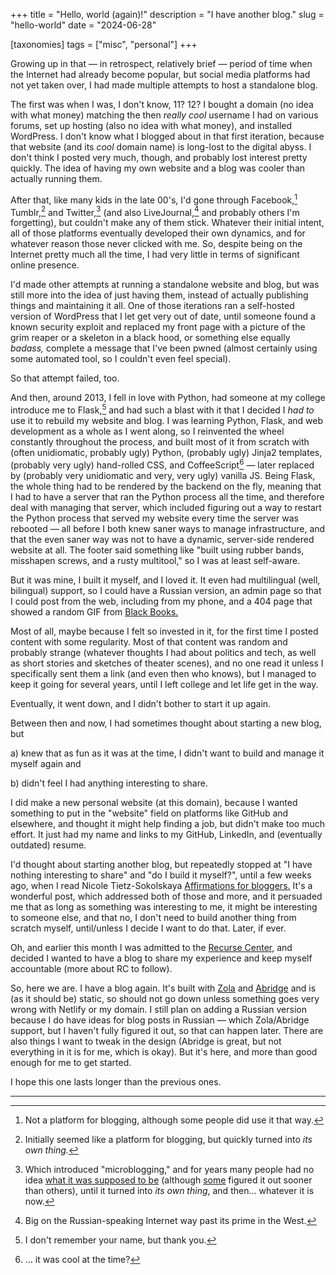 +++
title = "Hello, world (again)!"
description = "I have another blog."
slug = "hello-world"
date = "2024-06-28"

[taxonomies]
tags = ["misc", "personal"]
+++

Growing up in that — in retrospect, relatively brief — period of time when the Internet had already become popular,
but social media platforms had not yet taken over, I had made multiple attempts to host a standalone blog.

The first was when I was, I don't know, 11? 12? I bought a domain (no idea with what money) matching the then
*really cool* username I had on various forums, set up hosting (also no idea with what money), and installed WordPress.
I don't know what I blogged about in that first iteration, because that website (and its *cool* domain name)
is long-lost to the digital abyss. I don't think I posted very much, though, and probably 
lost interest pretty quickly. The idea of having my own website and a blog was cooler than actually running them.

<!-- more -->

After that, like many kids in the late 00's, I'd gone through Facebook,[^1] Tumblr,[^2] and Twitter,[^3]
(and also LiveJournal,[^4] and probably others I'm forgetting), but couldn't make any of them stick. 
Whatever their initial intent, all of those platforms eventually developed their own dynamics, 
and for whatever reason those never clicked with me.
So, despite being on the Internet pretty much all the time, I had very little in terms of significant online presence.

I'd made other attempts at running a standalone website and blog, but was still more into the idea 
of just having them, instead of actually publishing things and maintaining it all. One of those iterations ran
a self-hosted version of WordPress that I let get very out of date, until someone
found a known security exploit and replaced my front page with a picture of the grim reaper or a skeleton
in a black hood, or something else equally *badass,* complete a message that I've been pwned
(almost certainly using some automated tool, so I couldn't even feel special). 

So that attempt failed, too.

And then, around 2013, I fell in love with Python, had someone at my college introduce me to Flask,[^5] 
and had such a blast with it that I decided I *had to* use it to rebuild my website and blog. I was learning
Python, Flask, and web development as a whole as I went along, so I reinvented the wheel constantly throughout 
the process, and built most of it from scratch with (often unidiomatic, probably ugly) Python,
(probably ugly) Jinja2 templates, (probably very ugly) hand-rolled CSS, and CoffeeScript[^6] — 
later replaced by (probably very unidiomatic and very, very ugly) vanilla JS. Being Flask, 
the whole thing had to be rendered by the backend on the fly, 
meaning that I had to have a server that ran the Python process all the time, and therefore deal with managing 
that server, which included figuring out a way to restart the Python process that served my website every time
the server was rebooted — all before I both knew saner ways to manage infrastructure, and that the even saner way was
not to have a dynamic, server-side rendered website at all. The footer said something like "built using rubber bands, 
misshapen screws, and a rusty multitool," so I was at least self-aware.

But it was mine, I built it myself, and I loved it. It even had multilingual (well, bilingual) support, 
so I could have a Russian version, an admin page so that I could post from the web, including from my phone, 
and a 404 page that showed a random GIF from [Black Books.](https://en.wikipedia.org/wiki/Black_Books)

Most of all, maybe because I felt so invested in it, for the first time I posted content with some regularity. 
Most of that content was random and probably strange (whatever thoughts I had about 
politics and tech, as well as short stories and sketches of theater scenes), and no one read it unless
I specifically sent them a link (and even then who knows), but I managed to keep it going for several years,
until I left college and let life get in the way.

Eventually, it went down, and I didn't bother to start it up again.

Between then and now, I had sometimes thought about starting a new blog, but 

a) knew that as fun as it was at the time,
I didn't want to build and manage it myself again and 

b) didn't feel I had anything interesting to share. 

I did make a new personal website (at this domain), because I wanted something to put in the "website" 
field on platforms like GitHub and elsewhere, and thought it might help finding a job,
but didn't make too much effort. It just had my name and links to my GitHub, LinkedIn, and (eventually outdated)
resume.

I'd thought about starting another blog, but repeatedly stopped at "I have nothing interesting to share" and 
"do I build it myself?", until a few weeks ago, when I read Nicole Tietz-Sokolskaya 
[Affirmations for bloggers.](https://ntietz.com/blog/blogging-affirmations/)
It's a wonderful post, which addressed both of those and more,
and it persuaded me that as long as something was interesting to me, it might be interesting
to someone else, and that no, I don't need to build another thing from scratch myself, until/unless I decide
I want to do that. Later, if ever.

Oh, and earlier this month I was 
admitted to the [Recurse Center,](https://www.recurse.com/) and decided I wanted to have a blog
to share my experience and keep myself accountable (more about RC to follow).

So, here we are. I have a blog again. It's built with [Zola](https://www.getzola.org/) 
and [Abridge](https://abridge.pages.dev/) and is (as it should be) static,
so should not go down unless something goes very wrong with Netlify or my domain. 
I still plan on adding a Russian version because I do have ideas for blog posts in Russian — 
which Zola/Abridge support, but I haven't fully figured it out, so that can happen later. 
There are also things I want to tweak in the design (Abridge
is great, but not everything in it is for me, which is okay). But it's here, and more than good enough 
for me to get started.

I hope this one lasts longer than the previous ones.

<hr>

[^1]: Not a platform for blogging, although some people did use it that way.

[^2]: Initially seemed like a platform for blogging, but quickly turned into *its own thing.*

[^3]: Which introduced "microblogging," and for years many people had no idea 
[what it was supposed to be](https://en.wikipedia.org/wiki/Twitter#cite_ref-Inc_44-0) 
(although [some](https://www.wired.com/story/black-twitter-oral-history-part-i-coming-together/)
figured it out sooner than others), until it turned into *its own thing*, and then... whatever it is now.

[^4]: Big on the Russian-speaking Internet way past its prime in the West.

[^5]: I don't remember your name, but thank you.

[^6]: ... it was cool at the time?



